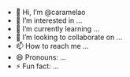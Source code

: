 - 👋 Hi, I’m @caramelao
- 👀 I’m interested in ...
- 🌱 I’m currently learning ...
- 💞️ I’m looking to collaborate on ...
- 📫 How to reach me ...
- 😄 Pronouns: ...
- ⚡ Fun fact: ...

<!---
caramelao/caramelao is a ✨ special ✨ repository because its `README.md` (this file) appears on your GitHub profile.
You can click the Preview link to take a look at your changes.
--->

